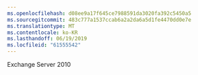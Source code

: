 ```yaml
---
ms.openlocfilehash: d08ee9a17f645ce7988591da3020fa392c5450a5
ms.sourcegitcommit: 483c777a1537ccab6a2a2da6a5d1fe4470dd0e7e
ms.translationtype: MT
ms.contentlocale: ko-KR
ms.lasthandoff: 06/19/2019
ms.locfileid: "61555542"
---
```

Exchange Server 2010